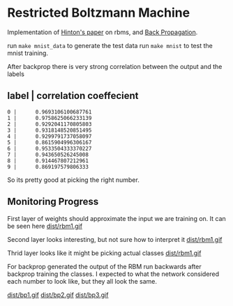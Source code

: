 Restricted Boltzmann Machine
============================

Implementation of [Hinton's paper](docs/hinton_rbm_guide.pdf?raw=true) on rbms, and [Back Propagation](docs/rojas-backprop.pdf?raw=true).

run `make mnist_data` to generate the test data
run `make mnist` to test the mnist training.

After backprop there is very strong correlation between the output and the labels

label | correlation coeffecient
-------------------------------
    0 |      0.9693106100687761
    1 |      0.9758625066233139
    2 |      0.9292041170805803
    3 |      0.9318148520851495
    4 |      0.9299791737058097
    5 |      0.8615904996306167
    6 |      0.9533504333370227
    7 |      0.943650526245008
    8 |      0.914467807212961
    9 |      0.869197579806333

So its pretty good at picking the right number.

Monitoring Progress
-------------------

First layer of weights should approximate the input we are training on.  It can be seen here [dist/rbm1.gif](results/rbm1.gif?raw=true)

Second layer looks interesting, but not sure how to interpret it [dist/rbm1.gif](results/rbm2.gif?raw=true)

Thrid layer looks like it might be picking actual classes [dist/rbm1.gif](results/rbm3.gif?raw=true)

For backprop generated the output of the RBM run backwards after backprop training the classes.  I expected to what the network considered each number to look like, but they all look the same.

[dist/bp1.gif](results/bp1.gif?raw=true)
[dist/bp2.gif](results/bp2.gif?raw=true)
[dist/bp3.gif](results/bp3.gif?raw=true)

